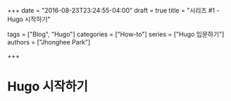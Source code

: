 +++
date = "2016-08-23T23:24:55-04:00"
draft = true
title = "시리즈 #1 - Hugo 시작하기"

tags = ["Blog", "Hugo"]
categories = ["How-to"]
series = ["Hugo 입문하기"]
authors = ["Jhonghee Park"]

+++

# Hugo 시작하기